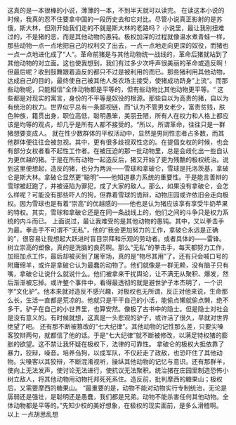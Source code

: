 这真的是一本很棒的小说，薄薄的一本，不到半天就可以读完。
在读这本小说的时候，我真的忍不住要拿中国的一段历史去和它对比。尽管小说真正影射的是苏俄，斯大林，但刚开始我们走的不就是斯大林的老路吗？
小说里，最让我别扭难过的，不是猪的恶，而是其他动物的愚钝。极权加深的过程就像温水煮青蛙一样，那些动物一点一点地把自己的权利交了出去，一点一点地走向更深的奴役，而猪也一点一点地进化成了“人“。革命前猪是与其他动物统一战线的，革命后猪就站到了其他动物的对立面。这也使我想到，我们有过多少次呼声很美丽的革命或造反啊！但最后呢？收到鼓舞跟着造反的都只不过是被利用的而已。那些猪利用其他动物，达成自己的目的，最终使自己被其他人类农场主接受，使猪成功跻身”上流“。而那些动物呢，只能相信”全体动物都是平等的，但有些动物比其他动物更平等。“
这些都是对现实的寓言，身份的不平等是奴役的根源。那些自以为高贵的猪，自以为有统治的权力。世界似乎总有一条鄙视链，而“认为不管男女老少，富贵贫贱，肤色种族，籍贯出身，职位高低，聪明愚笨，美丽丑陋，所有人在权力和人格上都应该是均等的观点，却几乎是所有人都不接受的。“所以，所谓革命，往往只是一群猪想要变成人。
就在性少数群体的平权活动中，显然是男同性恋者占多数，而其他群体便往往会被忽视。其中，更有很多歧视双性恋的。在提倡女权的时候，也会有部分女权者看不起性工作者。在被压迫的那一批动物里，总是会歧化出一些自认为更优越的猪。于是在所有动物一起造反后，猪又开始了更为残酷的极权统治。说到这里便想起，造反的猪，也分为两派——雪球和拿破仑，雪球是托洛茨基，拿破仑是斯大林。拿破仑显然更“聪明”——他知道暴力系统的重要性。于是能言善辩的雪球被赶跑了，并被诬陷为罪犯，成了大家的敌人。那么，如果没有拿破仑，会怎么样呢？可能没有那些吓人的狗，但靠着雪球的诡辩，动物庄园或许依旧会走向极权。因为雪球也是有着“崇高”的优越感的——他也是认为猪应该享有享受牛奶苹果的特权。其实，雪球和拿破仑还是在同一条战线上的，他们之间的斗争只是权力系统的内斗而已。
上面说过，最让我难受的是其他动物的愚钝。其中，又以拳击手为最。拳击手不可谓不“无私”，他的“我会更加努力的工作，拿破仑永远是正确的”，很容易让我想起大跃进时盲目崇拜和乐观的劳动者。或者具体的——雷锋。树立崇高的塑像，真的是洗脑的良药啊。那么“无私”的拳击手，每天都努力工作，加班加点工作，最后却被买到了屠宰场，真的是“物尽其用”了。还有只会喊口号的附庸绵羊，或许是拿破仑认为最蠢的动物了。他们就像是一群无赖，没有脑子只有嘴，拿破仑让说什么就说什么。他们被拿来干扰舆论，让不满无从聚积、爆发，然后渐渐被忘掉。或许整个事件中，看得最透彻的就是避世驴子本杰明了，一个识字“文化驴”。他本来就对造反不感兴趣，对极权也无所谓，反正对他来说，生命那么长，生活一直都是荒凉的。他就只是干干自己的小活，能偷点懒就偷点懒，绝不多干。驴子在自己的小世界里，也算安然。像极了古书中的隐士。但是隐士对社会是没有意义的。有时候就想，这真是一头悲观的驴子，或许活了很久，早就对世界绝望了吧。
还有那不断被篡改的“七大纪律”。其他动物的记性那么差，只要尖嗓客狡辩两句，就都信了他的话。于是“七大纪律”就不断被修改，以满足特权猪的膨胀的欲望。这不禁让我怀疑在极权下，法律的可靠性。
拿破仑的极权大抵依靠了暴力，狡辩，噪音。培养刍狗，以成军队，不仅赶走了政敌，也恐吓住了其他动物。尖嗓客以其狡辩，不断混淆视听，操纵其他动物的记忆与意识。还有那群羊，使向上无法发声，使讨论无法进行，使抗议无法聚积。统治猪在庄园里制造恐怖小树立敌人，将其他动物用动物托邦死死系住。造反前，批判摩西的糖果山；极权后，又需要摩西的糖果山。
“最重要的是，动物不能对动物实行专制统治，无论是孱弱还是强壮，是聪明还是愚蠢，我们都是兄弟。动物不能杀害任何其他动物。全体动物都是平等的。”先知少校的美好想象，在极权的现实面前，是多么滑稽啊。
以上    一点胡思乱想
